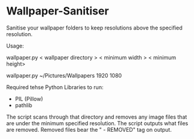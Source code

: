 # Wallpaper-Sanitiser
Sanitise your wallpaper folders to keep resolutions above the specified resolution.

Usage:
  <p>wallpaper.py < wallpaper directory > < minimum width > < minimum height></p>
  <p>wallpaper.py ~/Pictures/Wallpapers 1920 1080</p>
  
  Required tehse Python Libraries to run:
  <ul>
  <li>PIL (Pillow)</li>
  <li>pathlib</li>
  </ul>
  
The script scans through that directory and removes any image files that are under the minimum specified resolution.
The script outputs what files are removed.
  Removed files bear the " - REMOVED" tag on output.

